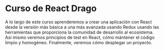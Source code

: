 # Curso de React Drago

A lo largo de este curso aprenderemos a crear una aplicación con React desde la versión más básica a una más avanzada usando Redux usando las herramientas que proporciona la comunidad de desarrollo al ecosistema.
Así mismo veremos principios de test en React, cómo mántener el código limpio y homogéneo.
Finalmente, veremos cómo desplegar un proyecto.
